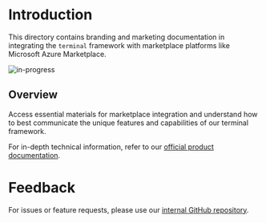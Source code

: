 # Introduction
This directory contains branding and marketing documentation in integrating the `terminal` framework with marketplace platforms like Microsoft Azure Marketplace.

![in-progress](https://img.shields.io/badge/audience-internal-yellow)

## Overview
Access essential materials for marketplace integration and understand how to best communicate the unique features and capabilities of our terminal framework.

For in-depth technical information, refer to our [official product documentation](https://docs.perpetualintelligence.com/articles/terminal/intro.html).

# Feedback
For issues or feature requests, please use our [internal GitHub repository](https://github.com/perpetualintelligence/docs/issues).
